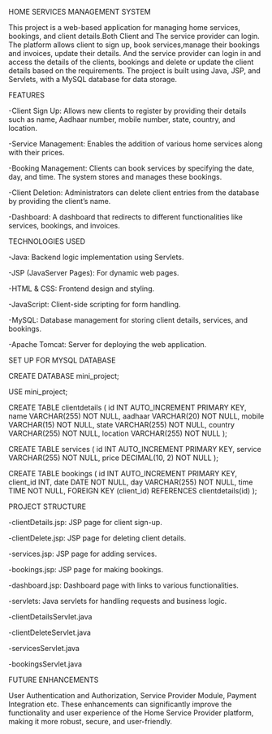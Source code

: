 HOME SERVICES MANAGEMENT SYSTEM 


This project is a web-based application for managing home services, bookings, and client details.Both Client and The service provider can login. The platform allows client to sign up, book services,manage their bookings and invoices, update their details. And the service provider can login in and access the details of the clients, bookings and delete or update the client details based on the requirements. The project is built using Java, JSP, and Servlets, with a MySQL database for data storage.


FEATURES

-Client Sign Up: Allows new clients to register by providing their details such as name, Aadhaar number, mobile number, state, country, and location.

-Service Management: Enables the addition of various home services along with their prices.

-Booking Management: Clients can book services by specifying the date, day, and time. The system stores and manages these bookings.

-Client Deletion: Administrators can delete client entries from the database by providing the client’s name.

-Dashboard: A dashboard that redirects to different functionalities like services, bookings, and invoices.


TECHNOLOGIES USED

-Java: Backend logic implementation using Servlets.

-JSP (JavaServer Pages): For dynamic web pages.

-HTML & CSS: Frontend design and styling.

-JavaScript: Client-side scripting for form handling.

-MySQL: Database management for storing client details, services, and bookings.

-Apache Tomcat: Server for deploying the web application.


SET UP FOR MYSQL DATABASE

CREATE DATABASE mini_project;

USE mini_project;

CREATE TABLE clientdetails (
    id INT AUTO_INCREMENT PRIMARY KEY,
    name VARCHAR(255) NOT NULL,
    aadhaar VARCHAR(20) NOT NULL,
    mobile VARCHAR(15) NOT NULL,
    state VARCHAR(255) NOT NULL,
    country VARCHAR(255) NOT NULL,
    location VARCHAR(255) NOT NULL
);

CREATE TABLE services (
    id INT AUTO_INCREMENT PRIMARY KEY,
    service VARCHAR(255) NOT NULL,
    price DECIMAL(10, 2) NOT NULL
);

CREATE TABLE bookings (
    id INT AUTO_INCREMENT PRIMARY KEY,
    client_id INT,
    date DATE NOT NULL,
    day VARCHAR(255) NOT NULL,
    time TIME NOT NULL,
    FOREIGN KEY (client_id) REFERENCES clientdetails(id)
);



PROJECT STRUCTURE

-clientDetails.jsp: JSP page for client sign-up.

-clientDelete.jsp: JSP page for deleting client details.

-services.jsp: JSP page for adding services.

-bookings.jsp: JSP page for making bookings.

-dashboard.jsp: Dashboard page with links to various functionalities.

-servlets: Java servlets for handling requests and business logic.

-clientDetailsServlet.java

-clientDeleteServlet.java

-servicesServlet.java

-bookingsServlet.java


FUTURE ENHANCEMENTS

User Authentication and Authorization,
Service Provider Module,
Payment Integration etc.
These enhancements can significantly improve the functionality and user experience of the Home Service Provider platform, making it more robust, secure, and user-friendly.
